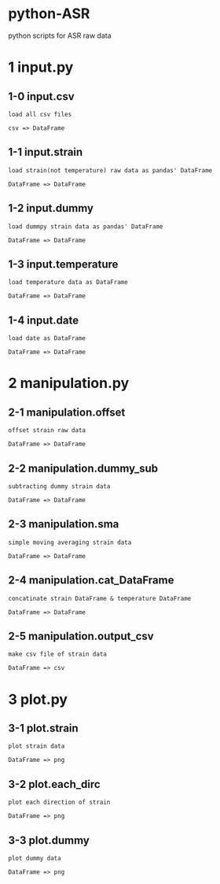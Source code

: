 # python-ASR
python scripts for ASR raw data

# 1 input.py

## 1-0 input.csv
    load all csv files
    
    csv => DataFrame

## 1-1 input.strain
    load strain(not temperature) raw data as pandas' DataFrame

    DataFrame => DataFrame


## 1-2 input.dummy
    load dummpy strain data as pandas' DataFrame

    DataFrame => DataFrame


## 1-3 input.temperature
    load temperature data as DataFrame

    DataFrame => DataFrame

## 1-4 input.date
    load date as DataFrame
    
    DataFrame => DataFrame

# 2 manipulation.py

## 2-1 manipulation.offset
    offset strain raw data

    DataFrame => DataFrame


## 2-2 manipulation.dummy_sub
    subtracting dummy strain data

    DataFrame => DataFrame

## 2-3 manipulation.sma
    simple moving averaging strain data

    DataFrame => DataFrame


## 2-4 manipulation.cat_DataFrame
    concatinate strain DataFrame & temperature DataFrame

    DataFrame => DataFrame
   
## 2-5 manipulation.output_csv
    make csv file of strain data

    DataFrame => csv


# 3 plot.py

## 3-1 plot.strain
    plot strain data

    DataFrame => png


## 3-2 plot.each_dirc
    plot each direction of strain 

    DataFrame => png


## 3-3 plot.dummy
    plot dummy data 

    DataFrame => png

